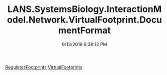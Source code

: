 ﻿---
title: LANS.SystemsBiology.InteractionModel.Network.VirtualFootprint.DocumentFormat
date: 6/13/2016 6:38:12 PM
---

[RegulatesFootprints](T-LANS.SystemsBiology.InteractionModel.Network.VirtualFootprint.DocumentFormat.RegulatesFootprints.html)
[VirtualFootprints](T-LANS.SystemsBiology.InteractionModel.Network.VirtualFootprint.DocumentFormat.VirtualFootprints.html)
